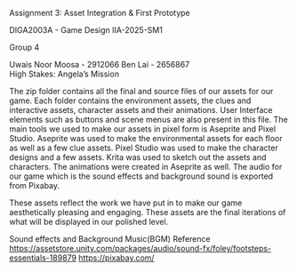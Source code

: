Assignment 3:  Asset Integration & First Prototype

  DIGA2003A - Game Design IIA-2025-SM1
 
Group 4 
  
Uwais Noor Moosa - 2912066 
Ben Lai - 2656867   
High Stakes: Angela’s Mission 


The zip folder contains all the final and source files of our assets for our game. Each folder contains the environment assets, the clues and interactive assets, character assets and their animations. User Interface elements such as buttons and scene menus are also present in this file. The main tools we used to make our assets in pixel form is Aseprite and Pixel Studio. Aseprite was used to make the environmental assets for each floor as well as a few clue assets. Pixel Studio was used to make the character designs and a few assets. Krita was used to sketch out the assets and characters. The animations were created in Aseprite as well. The audio for our game which is the sound effects and background sound is exported from Pixabay. 

These assets reflect the work we have put in to make our game aesthetically pleasing and engaging. These assets are the final iterations of what will be displayed in our polished level.

Sound effects and Background Music(BGM) Reference 
https://assetstore.unity.com/packages/audio/sound-fx/foley/footsteps-essentials-189879
https://pixabay.com/
